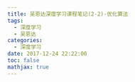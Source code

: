 ```yaml
---
title: 吴恩达深度学习课程笔记(2-2)-优化算法
tags:
  - 深度学习
  - 吴恩达
categories:
  - 深度学习
date: 2017-12-24 22:22:00
toc: false
mathjax: true
---
```


